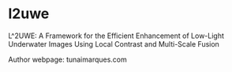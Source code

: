 # l2uwe
L^2UWE: A Framework for the Efficient Enhancement of Low-Light Underwater Images Using Local Contrast and Multi-Scale Fusion

Author webpage: tunaimarques.com
